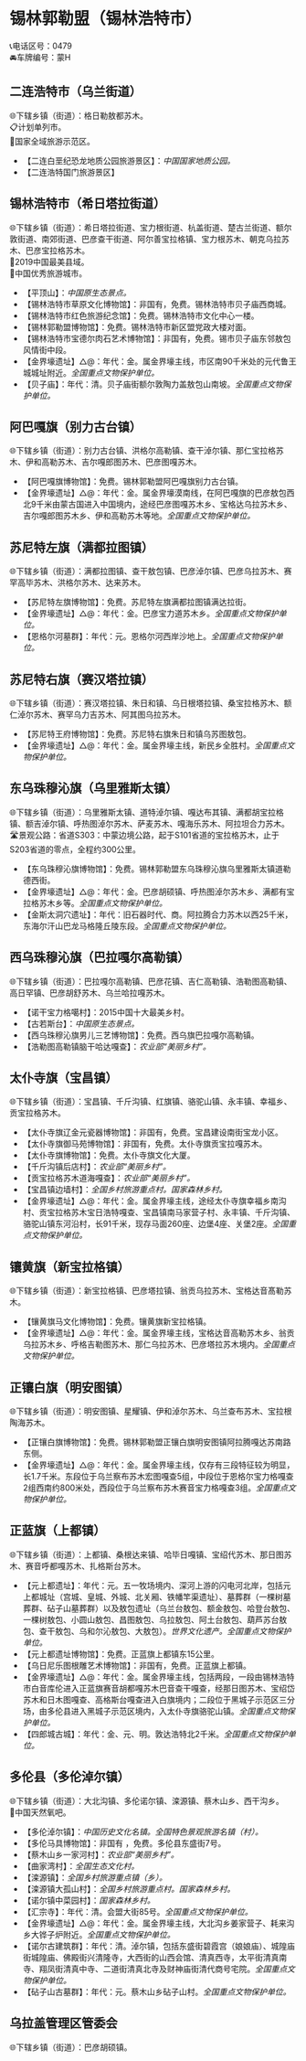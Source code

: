 # 锡林郭勒盟（锡林浩特市）  
📞电话区号：0479  
🚘车牌编号：蒙H  

## 二连浩特市（乌兰街道）  
🌐下辖乡镇（街道）：格日勒敖都苏木。  
📋计划单列市。  
🚩国家全域旅游示范区。   
  
* 【二连白垩纪恐龙地质公园旅游景区】：*中国国家地质公园。*    
* 【二连浩特国门旅游景区】   

## 锡林浩特市（希日塔拉街道）  
🌐下辖乡镇（街道）：希日塔拉街道、宝力根街道、杭盖街道、楚古兰街道、额尔敦街道、南郊街道、巴彦查干街道、阿尔善宝拉格镇、宝力根苏木、朝克乌拉苏木、巴彦宝拉格苏木。    
🏅2019中国最美县域。   
🏅中国优秀旅游城市。   
  
* 【平顶山】：*中国原生态景点。*  
* 【锡林浩特市草原文化博物馆】：非国有，免费。锡林浩特市贝子庙西商城。   
* 【锡林浩特市红色旅游纪念馆】：免费。锡林浩特市文化中心一楼。   
* 【锡林郭勒盟博物馆】：免费。锡林浩特市新区盟党政大楼对面。   
* 【锡林浩特市宝德尔肉石艺术博物馆】：非国有，免费。锡市贝子庙东邻敖包风情街中段。   
* 【金界壕遗址】△@：年代：金。属金界壕主线，市区南90千米处的元代鲁王城城址附近。*全国重点文物保护单位。*    
* 【贝子庙】：年代：清。贝子庙街额尔敦陶力盖敖包山南坡。*全国重点文物保护单位。*    
  
## 阿巴嘎旗（别力古台镇）  
🌐下辖乡镇（街道）：别力古台镇、洪格尔高勒镇、查干淖尔镇、那仁宝拉格苏木、伊和高勒苏木、吉尔嘎郎图苏木、巴彦图嘎苏木。    
  
* 【阿巴嘎旗博物馆】：免费。锡林郭勒盟阿巴嘎旗别力古台镇。   
* 【金界壕遗址】△@：年代：金。属金界壕漠南线，在阿巴嘎旗的巴彦敖包西北9千米由蒙古国进入中国境内，途经巴彦图嘎苏木乡、宝格达乌拉苏木乡、吉尔嘎郎图苏木乡、伊和高勒苏木等地。*全国重点文物保护单位。*    
  
## 苏尼特左旗（满都拉图镇）  
🌐下辖乡镇（街道）：满都拉图镇、查干敖包镇、巴彦淖尔镇、巴彦乌拉苏木、赛罕高毕苏木、洪格尔苏木、达来苏木。    
  
* 【苏尼特左旗博物馆】：免费。苏尼特左旗满都拉图镇满达拉街。   
* 【金界壕遗址】△@：年代：金。巴彦宝力道苏木乡。*全国重点文物保护单位。*    
* 【恩格尔河墓群】：年代：元。恩格尔河西岸沙地上。*全国重点文物保护单位。*    
  
## 苏尼特右旗（赛汉塔拉镇）  
🌐下辖乡镇（街道）：赛汉塔拉镇、朱日和镇、乌日根塔拉镇、桑宝拉格苏木、额仁淖尔苏木、赛罕乌力吉苏木、阿其图乌拉苏木。    
  
* 【苏尼特王府博物馆】：免费。苏尼特右旗朱日和镇乌苏图敖包。   
* 【金界壕遗址】△@：年代：金。属金界壕主线，新民乡全胜村。*全国重点文物保护单位。*    
  
## 东乌珠穆沁旗（乌里雅斯太镇）  
🌐下辖乡镇（街道）：乌里雅斯太镇、道特淖尔镇、嘎达布其镇、满都胡宝拉格镇、额吉淖尔镇、呼热图淖尔苏木、萨麦苏木、嘎海乐苏木、阿拉坦合力苏木。    
🛣️景观公路：省道S303：中蒙边境公路，起于S101省道的宝拉格苏木，止于S203省道的零点，全程约300公里。   
  
* 【东乌珠穆沁旗博物馆】：免费。锡林郭勒盟东乌珠穆沁旗乌里雅斯太镇道勒德西街。   
* 【金界壕遗址】△@：年代：金。巴彦胡硕镇、呼热图淖尔苏木乡、满都有宝拉格苏木乡等。*全国重点文物保护单位。*    
* 【金斯太洞穴遗址】：年代：旧石器时代、商。阿拉腾合力苏木以西25千米，东海尔汗山巴龙马格隆丘陵东段。*全国重点文物保护单位。*    
  
## 西乌珠穆沁旗（巴拉嘎尔高勒镇）  
🌐下辖乡镇（街道）：巴拉嘎尔高勒镇、巴彦花镇、吉仁高勒镇、浩勒图高勒镇、高日罕镇、巴彦胡舒苏木、乌兰哈拉嘎苏木。    
  
* 【诺干宝力格噶村】：2015中国十大最美乡村。   
* 【古若斯台】：*中国原生态景点。*  
* 【西乌珠穆沁旗男儿三艺博物馆】：免费。西乌旗巴拉嘎尔高勒镇。   
* 【浩勒图高勒镇脑干哈达嘎查】：*农业部“美丽乡村”。*  

## 太仆寺旗（宝昌镇）  
🌐下辖乡镇（街道）：宝昌镇、千斤沟镇、红旗镇、骆驼山镇、永丰镇、幸福乡、贡宝拉格苏木。    
  
* 【太仆寺旗辽金元瓷器博物馆】：非国有，免费。宝昌建设南街宝龙小区。   
* 【太仆寺旗御马苑博物馆】：非国有，免费。太仆寺旗贡宝拉嘎苏木。   
* 【太仆寺旗博物馆】：免费。太仆寺旗文化大厦。   
* 【千斤沟镇后店村】：*农业部“美丽乡村”。*  
* 【贡宝拉格苏木道海嘎查】：*农业部“美丽乡村”。*  
* 【宝昌镇边墙村】：*全国乡村旅游重点村。国家森林乡村。*  
* 【金界壕遗址】△@：年代：金。属金界壕主线，途经太仆寺旗幸福乡南沟村、贡宝拉格苏木宝日浩特嘎查、宝昌镇南马家营子村、永丰镇、千斤沟镇、骆驼山镇东河沿村，长91千米，现存马面260座、边堡4座、关堡2座。*全国重点文物保护单位。*    
  
## 镶黄旗（新宝拉格镇）  
🌐下辖乡镇（街道）：新宝拉格镇、巴彦塔拉镇、翁贡乌拉苏木、宝格达音髙勒苏木。  
  
* 【镶黄旗马文化博物馆】：免费。镶黄旗新宝拉格镇。   
* 【金界壕遗址】△@：年代：金。属金界壕主线，宝格达音高勒苏木乡、翁贡乌拉苏木乡、呼格吉勒图苏木、那仁乌拉苏木、巴彦塔拉苏木境内。*全国重点文物保护单位。*    
  
## 正镶白旗（明安图镇）  
🌐下辖乡镇（街道）：明安图镇、星耀镇、伊和淖尔苏木、乌兰查布苏木、宝拉根陶海苏木。  
  
* 【正镶白旗博物馆】：免费。锡林郭勒盟正镶白旗明安图镇阿拉腾嘎达苏南路东侧。   
* 【金界壕遗址】△@：年代：金。属金界壕主线，仅存有三段特征较为明显，长1.7千米。东段位于乌兰察布苏木宏图嘎查5组，中段位于恩格尔宝力格嘎查2组西南约800米处，西段位于乌兰察布苏木赛音宝力格嘎查3组。*全国重点文物保护单位。*    
  
## 正蓝旗（上都镇）  
🌐下辖乡镇（街道）：上都镇、桑根达来镇、哈毕日嘎镇、宝绍代苏木、那日图苏木、赛音呼都嘎苏木、扎格斯台苏木。    
  
* 【元上都遗址】：年代：元。五一牧场境内、深河上游的闪电河北岸，包括元上都城址（宫城、皇城、外城、北关厢、铁幡竿渠遗址）、墓葬群（一棵树墓葬群、砧子山墓葬群）以及敖包遗址（乌兰台敖包、额金敖包、哈登台敖包、一棵树敖包、小圆山敖包、昌图敖包、乌拉敖包、阿土台敖包、葫芦苏台敖包、查干敖包、乌和尔沁敖包、大敖包）。*世界文化遗产。全国重点文物保护单位。*  
* 【元上都遗址博物馆】：免费。正蓝旗上都镇东15公里。   
* 【乌日尼乐图根雕艺术博物馆】：非国有，免费。正蓝旗上都镇。   
* 【金界壕遗址】△@：年代：金。属金界壕主线，包括两段，一段由锡林浩特市白音库伦进入正蓝旗赛音胡都嘎苏木巴音查干嘎查，经那日图苏木、宝绍岱苏木和日木图嘎查、高格斯台嘎查进入白旗境内；二段位于黑城子示范区三分场，由多伦县进入黑城子示范区境内，入太仆寺旗骆驼山镇。*全国重点文物保护单位。*      
* 【四郎城古城】：年代：金、元、明。敦达浩特北2千米。*全国重点文物保护单位。*    
  
## 多伦县（多伦淖尔镇）  
🌐下辖乡镇（街道）：大北沟镇、多伦诺尔镇、滦源镇、蔡木山乡、西干沟乡。  
🚩中国天然氧吧。   
  
* 【多伦淖尔镇】：*中国历史文化名镇。全国特色景观旅游名镇（村）。*  
* 【多伦马具博物馆】：非国有	，免费。多伦县东盛街7号。   
* 【蔡木山乡一家河村】：*农业部“美丽乡村”。*  
* 【曲家湾村】：*全国生态文化村。*  
* 【滦源镇】：*全国乡村旅游重点镇（乡）。*  
* 【滦源镇大孤山村】：*全国乡村旅游重点村。国家森林乡村。*  
* 【诺尔镇中菜园村】：*国家森林乡村。*  
* 【汇宗寺】：年代：清。会盟大街85号。*全国重点文物保护单位。*   
* 【金界壕遗址】△@：年代：金。属金界壕主线，大北沟乡姜家营子、耗来沟乡大铧子炉附近。*全国重点文物保护单位。*   
* 【诺尔古建筑群】：年代：清。淖尔镇，包括东盛街碧霞宫（娘娘庙）、城隍庙街城隍庙、佛殿街兴清隆寺，大西街的山西会馆、清真西寺，太平街清真南寺、翔凤街清真中寺、二道街清真北寺及财神庙街清代商号宅院。*全国重点文物保护单位。*   
* 【砧子山古墓群】：年代：元。蔡木山乡砧子山村。*全国重点文物保护单位。*   
  
## 乌拉盖管理区管委会  
🌐下辖乡镇（街道）：巴彦胡硕镇。